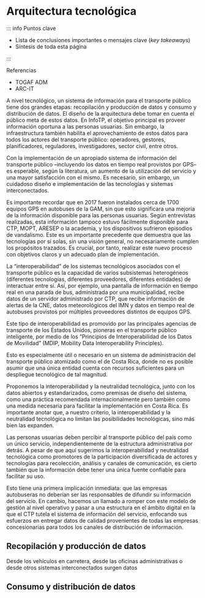 # Arquitectura tecnológica

::: info Puntos clave

- Lista de conclusiones importantes o mensajes clave (_key takeaways_)
- Síntesis de toda esta página

:::

Referencias

- TOGAF ADM
- ARC-IT

A nivel tecnológico, un sistema de información para el transporte público tiene dos grandes etapas: recopilación y producción de datos y consumo y distribución de datos. El diseño de la arquitectura debe tomar en cuenta el público meta de estos datos. En InfoTP, el objetivo principal es proveer información oportuna a las personas usuarias. Sin embargo, la infraestructura también habilita el aprovechamiento de estos datos para todos los actores del transporte público: operadores, gestores, planificadores, reguladores, investigadores, sector civil, entre otros.

Con la implementación de un apropiado sistema de información del transporte público –incluyendo los datos en tiempo real provistos por GPS– es esperable, según la literatura, un aumento de la utilización del servicio y una mayor satisfacción con el mismo. Es necesario, sin embargo, un cuidadoso diseño e implementación de las tecnologías y sistemas interconectados.

Es importante recordar que en 2017 fueron instalados cerca de 1700 equipos GPS en autobuses de la GAM, sin que esto significara una mejoría de la información disponible para las personas usuarias. Según entrevistas realizadas, esta información tampoco estuvo fácilmente disponible para CTP, MOPT, ARESEP o la academia, y los dispositivos sufrieron episodios de vandalismo. Este es un importante precedente que demuestra que las tecnologías por sí solas, sin una visión general, no necesariamente cumplen los propósitos trazados. Es crucial, por tanto, realizar este nuevo proceso con objetivos claros y un adecuado plan de implementación.

La “interoperabilidad” de los sistemas tecnológicos asociados con el transporte público es la capacidad de varios subsistemas heterogéneos (diferentes tecnologías, diferentes proveedores, diferentes entidades) de interactuar entre sí. Así, por ejemplo, una pantalla de información en tiempo real en una parada de bus, administrada por una municipalidad, recibe datos de un servidor administrado por CTP, que recibe información de alertas de la CNE, datos meteorológicos del IMN y datos en tiempo real de autobuses provistos por múltiples proveedores distintos de equipos GPS.

Este tipo de interoperabilidad es promovido por las principales agencias de transporte de los Estados Unidos, pioneras en el transporte público inteligente, por medio de los “Principios de Interoperabilidad de los Datos de Movilidad” (MDIP, Mobility Data Interoperability Principles).

Esto es especialmente útil o necesario en un sistema de administración del transporte público atomizado como el de Costa Rica, donde no es posible asumir que una única entidad cuenta con recursos suficientes para un despliegue tecnológico de tal magnitud.

Proponemos la interoperabilidad y la neutralidad tecnológica, junto con los datos abiertos y estandarizados, como premisas de diseño del sistema, como una práctica recomendada internacionalmente pero también como una medida necesaria para facilitar la implementación en Costa Rica. Es importante anotar que, a nuestro criterio, la interoperabilidad y la neutralidad tecnológica no limitan las posibilidades tecnológicas, sino más bien las expanden.

Las personas usuarias deben percibir al transporte público del país como un único servicio, independientemente de la estructura administrativa por detrás. A pesar de que aquí sugerimos la interoperabilidad y neutralidad tecnológica como promotores de la participación diversificada de actores y tecnologías para recolección, análisis y canales de comunicación, es cierto también que la información debe tener una única fuente confiable para facilitar su uso.

Esto tiene una primera implicación inmediata: que las empresas autobuseras no deberían ser las responsables de difundir su información del servicio. En cambio, hacemos un llamado a romper con este modelo de gestión al nivel operativo y pasar a una estructura en el ámbito digital en la que el CTP tutela el sistema de información del servicio, enfocando sus esfuerzos en entregar datos de calidad provenientes de todas las empresas concesionarias para todos los canales de distribución de información.

## Recopilación y producción de datos

Desde los vehículos en carretera, desde las oficinas administrativas o desde otros sistemas interconectados surgen datos

## Consumo y distribución de datos
